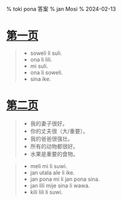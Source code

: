 % toki pona 答案
% jan Mosi
% 2024-02-13

<h1><a name="p1" id="p1" href="zh_1.html">第一页</a></h1>

> * soweli li suli.
> * ona li lili.
> * mi suli.
> * ona li soweli.
> * sina ike.

<h1><a name="p2" id="p2" href="zh_2.html">第二页</a></h1>

> * 我的妻子很好。
> * 你的丈夫很（大/重要）。
> * 我的爸爸很强壮。
> * 所有的动物都很好。
> * 水果是重要的食物。
<!---->
> * meli mi li suwi.
> * jan utala ale li ike.
> * jan pona mi li jan pona sina.
> * jan lili mije sina li wawa.
> * kili lili li suwi.